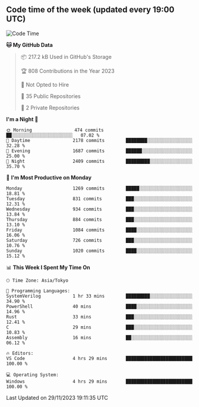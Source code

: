 ## Code time of the week (updated every 19:00 UTC)

<!--START_SECTION:waka-->
![Code Time](http://img.shields.io/badge/Code%20Time-2%2C369%20hrs%201%20min-blue)

**🐱 My GitHub Data** 

> 📦 217.2 kB Used in GitHub's Storage 
 > 
> 🏆 808 Contributions in the Year 2023
 > 
> 🚫 Not Opted to Hire
 > 
> 📜 35 Public Repositories 
 > 
> 🔑 2 Private Repositories 
 > 
**I'm a Night 🦉** 

```text
🌞 Morning                474 commits         ██░░░░░░░░░░░░░░░░░░░░░░░   07.02 % 
🌆 Daytime                2178 commits        ████████░░░░░░░░░░░░░░░░░   32.28 % 
🌃 Evening                1687 commits        ██████░░░░░░░░░░░░░░░░░░░   25.00 % 
🌙 Night                  2409 commits        █████████░░░░░░░░░░░░░░░░   35.70 % 
```
📅 **I'm Most Productive on Monday** 

```text
Monday                   1269 commits        █████░░░░░░░░░░░░░░░░░░░░   18.81 % 
Tuesday                  831 commits         ███░░░░░░░░░░░░░░░░░░░░░░   12.31 % 
Wednesday                934 commits         ███░░░░░░░░░░░░░░░░░░░░░░   13.84 % 
Thursday                 884 commits         ███░░░░░░░░░░░░░░░░░░░░░░   13.10 % 
Friday                   1084 commits        ████░░░░░░░░░░░░░░░░░░░░░   16.06 % 
Saturday                 726 commits         ███░░░░░░░░░░░░░░░░░░░░░░   10.76 % 
Sunday                   1020 commits        ████░░░░░░░░░░░░░░░░░░░░░   15.12 % 
```


📊 **This Week I Spent My Time On** 

```text
🕑︎ Time Zone: Asia/Tokyo

💬 Programming Languages: 
SystemVerilog            1 hr 33 mins        █████████░░░░░░░░░░░░░░░░   34.90 % 
PowerShell               40 mins             ████░░░░░░░░░░░░░░░░░░░░░   14.96 % 
Rust                     33 mins             ███░░░░░░░░░░░░░░░░░░░░░░   12.41 % 
C                        29 mins             ███░░░░░░░░░░░░░░░░░░░░░░   10.83 % 
Assembly                 16 mins             ██░░░░░░░░░░░░░░░░░░░░░░░   06.12 % 

🔥 Editors: 
VS Code                  4 hrs 29 mins       █████████████████████████   100.00 % 

💻 Operating System: 
Windows                  4 hrs 29 mins       █████████████████████████   100.00 % 
```


 Last Updated on 29/11/2023 19:11:35 UTC
<!--END_SECTION:waka-->